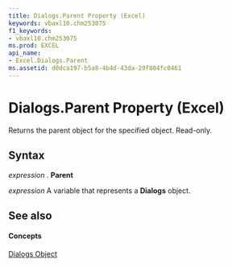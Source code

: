 ```yaml
---
title: Dialogs.Parent Property (Excel)
keywords: vbaxl10.chm253075
f1_keywords:
- vbaxl10.chm253075
ms.prod: EXCEL
api_name:
- Excel.Dialogs.Parent
ms.assetid: d0dca197-b5a8-4b4d-43da-29f804fc0461
---
```



# Dialogs.Parent Property (Excel)

Returns the parent object for the specified object. Read-only.


## Syntax

 _expression_ . **Parent**

 _expression_ A variable that represents a **Dialogs** object.


## See also


#### Concepts


[Dialogs Object](dialogs-object-excel.md)

